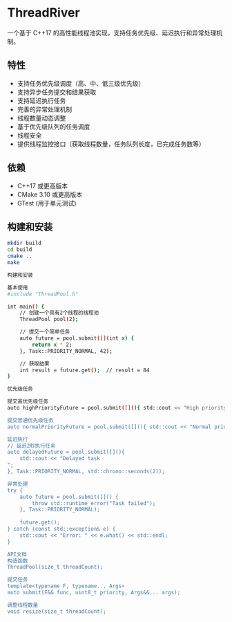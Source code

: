 # ThreadRiver

一个基于 C++17 的高性能线程池实现，支持任务优先级、延迟执行和异常处理机制。

## 特性

- 支持任务优先级调度（高、中、低三级优先级）
- 支持异步任务提交和结果获取
- 支持延迟执行任务
- 完善的异常处理机制
- 线程数量动态调整
- 基于优先级队列的任务调度
- 线程安全
- 提供线程监控接口（获取线程数量，任务队列长度，已完成任务数等）


## 依赖

- C++17 或更高版本
- CMake 3.10 或更高版本
- GTest (用于单元测试)

## 构建和安装

```bash
mkdir build
cd build
cmake ..
make

构建和安装

基本使用
#include "ThreadPool.h"

int main() {
    // 创建一个具有2个线程的线程池
    ThreadPool pool(2);

    // 提交一个简单任务
    auto future = pool.submit([](int x) { 
        return x * 2; 
    }, Task::PRIORITY_NORMAL, 42);

    // 获取结果
    int result = future.get();  // result = 84
}

优先级任务

提交高优先级任务
auto highPriorityFuture = pool.submit([](){ std::cout << "High priority task"; }, Task::PRIORITY_HIGH);

提交普通优先级任务
auto normalPriorityFuture = pool.submit([](){ std::cout << "Normal priority task"; }, Task::PRIORITY_NORMAL);

延迟执行
// 延迟2秒执行任务
auto delayedFuture = pool.submit([](){ 
    std::cout << "Delayed task
"; 
}, Task::PRIORITY_NORMAL, std::chrono::seconds(2));

异常处理
try {
    auto future = pool.submit([]() {
        throw std::runtime_error("Task failed");
    }, Task::PRIORITY_NORMAL);
    
    future.get();
} catch (const std::exception& e) {
    std::cout << "Error: " << e.what() << std::endl;
}

API文档
构造函数
ThreadPool(size_t threadCount);

提交任务
template<typename F, typename... Args>
auto submit(F&& func, uint8_t priority, Args&&... args);

调整线程数量
void resize(size_t threadCount);

